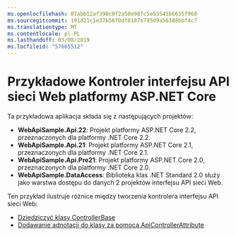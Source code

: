 ```yaml
---
ms.openlocfilehash: 07abb12af390c0f2a50e98fc5e53545b6635f968
ms.sourcegitcommit: 191d21c1e37b56f0df0187e795d9a56388bbf4c7
ms.translationtype: MT
ms.contentlocale: pl-PL
ms.lasthandoff: 03/08/2019
ms.locfileid: "57665512"
---
```

# <a name="aspnet-core-web-api-controller-sample"></a>Przykładowe Kontroler interfejsu API sieci Web platformy ASP.NET Core

Ta przykładowa aplikacja składa się z następujących projektów:

- **WebApiSample.Api.22**: Projekt platformy ASP.NET Core 2.2, przeznaczonych dla platformy .NET Core 2.2.
- **WebApiSample.Api.21**: Projekt platformy ASP.NET Core 2.1, przeznaczonych dla platformy .NET Core 2.1.
- **WebApiSample.Api.Pre21**: Projekt platformy ASP.NET Core 2.0, przeznaczonych dla platformy .NET Core 2.0.
- **WebApiSample.DataAccess**: Biblioteka klas .NET Standard 2.0 służy jako warstwa dostępu do danych 2 projektów interfejsu API sieci Web.

Ten przykład ilustruje różnice między tworzenia kontrolera interfejsu API sieci Web:

- [Dziedziczyć klasy ControllerBase](https://docs.microsoft.com/aspnet/core/web-api#derive-class-from-controllerbase)
- [Dodawanie adnotacji do klasy za pomocą ApiControllerAttribute](https://docs.microsoft.com/aspnet/core/web-api#annotate-class-with-apicontrollerattribute)
